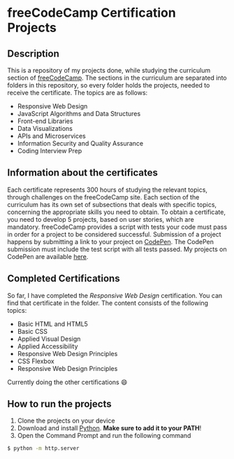 # freeCodeCamp Certification Projects

## Description

This is a repository of my projects done, while studying the curriculum section of [freeCodeCamp](https://www.freecodecamp.org/).
The sections in the curriculum are separated into folders in this repository, so every folder holds the projects, needed to receive the certificate. The topics are as follows:

- Responsive Web Design
- JavaScript Algorithms and Data Structures
- Front-end Libraries
- Data Visualizations
- APIs and Microservices
- Information Security and Quality Assurance
- Coding Interview Prep

## Information about the certificates

Each certificate represents 300 hours of studying the relevant topics, through challenges on the freeCodeCamp site. Each section of the curriculum has its own set of subsections that deals with specific topics, concerning the appropriate skills you need to obtain.
To obtain a certificate, you need to develop 5 projects, based on user stories, which are mandatory. freeCodeCamp provides a script with tests your code must pass in order for a project to be considered successful.
Submission of a project happens by submitting a link to your project on [CodePen](https://codepen.io/). The CodePen submission must include the test script with all tests passed. My projects on CodePen are available [here](https://codepen.io/dashboard/).

## Completed Certifications

So far, I have completed the _Responsive Web Design_ certification. You can find that certificate in the folder.
The content consists of the following topics:

- Basic HTML and HTML5
- Basic CSS
- Applied Visual Design
- Applied Accessibility
- Responsive Web Design Principles
- CSS Flexbox
- Responsive Web Design Principles

Currently doing the other certifications :smile:

## How to run the projects

1. Clone the projects on your device
2. Download and install [Python](https://www.python.org/downloads/). **Make sure to add it to your PATH**!
3. Open the Command Prompt and run the following command

```sh
$ python -m http.server
```
